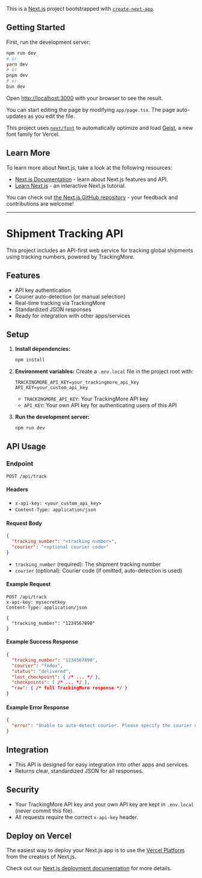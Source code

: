 This is a [Next.js](https://nextjs.org) project bootstrapped with [`create-next-app`](https://nextjs.org/docs/app/api-reference/cli/create-next-app).

## Getting Started

First, run the development server:

```bash
npm run dev
# or
yarn dev
# or
pnpm dev
# or
bun dev
```

Open [http://localhost:3000](http://localhost:3000) with your browser to see the result.

You can start editing the page by modifying `app/page.tsx`. The page auto-updates as you edit the file.

This project uses [`next/font`](https://nextjs.org/docs/app/building-your-application/optimizing/fonts) to automatically optimize and load [Geist](https://vercel.com/font), a new font family for Vercel.

## Learn More

To learn more about Next.js, take a look at the following resources:

- [Next.js Documentation](https://nextjs.org/docs) - learn about Next.js features and API.
- [Learn Next.js](https://nextjs.org/learn) - an interactive Next.js tutorial.

You can check out [the Next.js GitHub repository](https://github.com/vercel/next.js) - your feedback and contributions are welcome!


---

# Shipment Tracking API

This project includes an API-first web service for tracking global shipments using tracking numbers, powered by TrackingMore.

## Features
- API key authentication
- Courier auto-detection (or manual selection)
- Real-time tracking via TrackingMore
- Standardized JSON responses
- Ready for integration with other apps/services

## Setup
1. **Install dependencies:**
   ```bash
   npm install
   ```
2. **Environment variables:**
   Create a `.env.local` file in the project root with:
   ```env
   TRACKINGMORE_API_KEY=your_trackingmore_api_key
   API_KEY=your_custom_api_key
   ```
   - `TRACKINGMORE_API_KEY`: Your TrackingMore API key
   - `API_KEY`: Your own API key for authenticating users of this API

3. **Run the development server:**
   ```bash
   npm run dev
   ```

## API Usage

### Endpoint
`POST /api/track`

#### Headers
- `x-api-key: <your_custom_api_key>`
- `Content-Type: application/json`

#### Request Body
```json
{
  "tracking_number": "<tracking number>",
  "courier": "<optional courier code>"
}
```
- `tracking_number` (required): The shipment tracking number
- `courier` (optional): Courier code (if omitted, auto-detection is used)

#### Example Request
```http
POST /api/track
x-api-key: mysecretkey
Content-Type: application/json

{
  "tracking_number": "1234567890"
}
```

#### Example Success Response
```json
{
  "tracking_number": "1234567890",
  "courier": "fedex",
  "status": "delivered",
  "last_checkpoint": { /* ... */ },
  "checkpoints": [ /* ... */ ],
  "raw": { /* full TrackingMore response */ }
}
```

#### Example Error Response
```json
{
  "error": "Unable to auto-detect courier. Please specify the courier manually."
}
```

## Integration
- This API is designed for easy integration into other apps and services.
- Returns clear, standardized JSON for all responses.

## Security
- Your TrackingMore API key and your own API key are kept in `.env.local` (never commit this file).
- All requests require the correct `x-api-key` header.

## Deploy on Vercel

The easiest way to deploy your Next.js app is to use the [Vercel Platform](https://vercel.com/new?utm_medium=default-template&filter=next.js&utm_source=create-next-app&utm_campaign=create-next-app-readme) from the creators of Next.js.

Check out our [Next.js deployment documentation](https://nextjs.org/docs/app/building-your-application/deploying) for more details.
